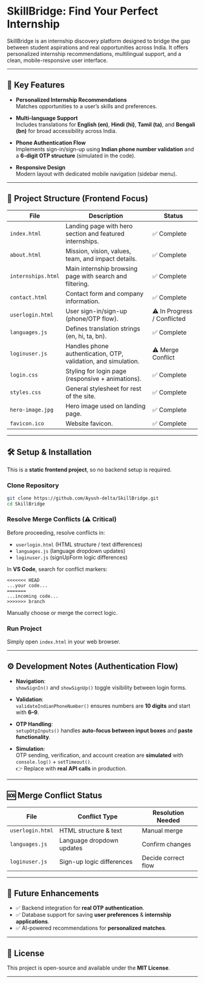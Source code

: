 # SkillBridge: Find Your Perfect Internship  

SkillBridge is an internship discovery platform designed to bridge the gap between student aspirations and real opportunities across India. It offers personalized internship recommendations, multilingual support, and a clean, mobile-responsive user interface.  

---

## 🌟 Key Features  

- **Personalized Internship Recommendations**  
  Matches opportunities to a user’s skills and preferences.  

- **Multi-language Support**  
  Includes translations for **English (en)**, **Hindi (hi)**, **Tamil (ta)**, and **Bengali (bn)** for broad accessibility across India.  

- **Phone Authentication Flow**  
  Implements sign-in/sign-up using **Indian phone number validation** and a **6-digit OTP structure** (simulated in the code).  

- **Responsive Design**  
  Modern layout with dedicated mobile navigation (sidebar menu).  

---

## 📁 Project Structure (Frontend Focus)  

| File             | Description                                                                 | Status             |
|------------------|-----------------------------------------------------------------------------|--------------------|
| `index.html`     | Landing page with hero section and featured internships.                   | ✅ Complete        |
| `about.html`     | Mission, vision, values, team, and impact details.                         | ✅ Complete        |
| `internships.html` | Main internship browsing page with search and filtering.                 | ✅ Complete        |
| `contact.html`   | Contact form and company information.                                      | ✅ Complete        |
| `userlogin.html` | User sign-in/sign-up (phone/OTP flow).                                     | ⚠️ In Progress / Conflicted |
| `languages.js`   | Defines translation strings (en, hi, ta, bn).                              | ✅ Complete        |
| `loginuser.js`   | Handles phone authentication, OTP, validation, and simulation.             | ⚠️ Merge Conflict |
| `login.css`      | Styling for login page (responsive + animations).                          | ✅ Complete        |
| `styles.css`     | General stylesheet for rest of the site.                                   | ✅ Complete        |
| `hero-image.jpg` | Hero image used on landing page.                                           | ✅ Complete        |
| `favicon.ico`    | Website favicon.                                                           | ✅ Complete        |

---

## 🛠️ Setup & Installation  

This is a **static frontend project**, so no backend setup is required.  

### Clone Repository  
```bash
git clone https://github.com/Ayush-delta/SkillBridge.git
cd SkillBridge
```

### Resolve Merge Conflicts (⚠️ Critical)  
Before proceeding, resolve conflicts in:  
- `userlogin.html` (HTML structure / text differences)  
- `languages.js` (language dropdown updates)  
- `loginuser.js` (signUpForm logic differences)  

In **VS Code**, search for conflict markers:  
```
<<<<<<< HEAD
...your code...
=======
...incoming code...
>>>>>>> branch
```
Manually choose or merge the correct logic.  

### Run Project  
Simply open `index.html` in your web browser.  

---

## ⚙️ Development Notes (Authentication Flow)  

- **Navigation**:  
  `showSignIn()` and `showSignUp()` toggle visibility between login forms.  

- **Validation**:  
  `validateIndianPhoneNumber()` ensures numbers are **10 digits** and start with **6–9**.  

- **OTP Handling**:  
  `setupOtpInputs()` handles **auto-focus between input boxes** and **paste functionality**.  

- **Simulation**:  
  OTP sending, verification, and account creation are **simulated** with `console.log()` + `setTimeout()`.  
  👉 Replace with **real API calls** in production.  

---

## 🆘 Merge Conflict Status  

| File             | Conflict Type               | Resolution Needed |
|------------------|-----------------------------|------------------|
| `userlogin.html` | HTML structure & text        | Manual merge      |
| `languages.js`   | Language dropdown updates    | Confirm changes   |
| `loginuser.js`   | Sign-up logic differences    | Decide correct flow |

---

## 🚀 Future Enhancements  

- ✅ Backend integration for **real OTP authentication**.  
- ✅ Database support for saving **user preferences** & **internship applications**.  
- ✅ AI-powered recommendations for **personalized matches**.  

---

## 📌 License  

This project is open-source and available under the **MIT License**.  

---

